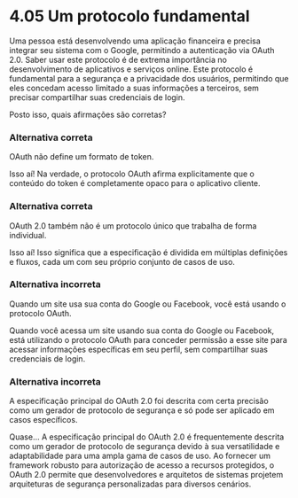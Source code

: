 # 4.05 Um protocolo fundamental

Uma pessoa está desenvolvendo uma aplicação financeira e precisa integrar seu sistema com o Google, permitindo a autenticação via OAuth 2.0. Saber usar este protocolo é de extrema importância no desenvolvimento de aplicativos e serviços online. Este protocolo é fundamental para a segurança e a privacidade dos usuários, permitindo que eles concedam acesso limitado a suas informações a terceiros, sem precisar compartilhar suas credenciais de login.

Posto isso, quais afirmações são corretas?

### Alternativa **correta**
OAuth não define um formato de token.

Isso aí! Na verdade, o protocolo OAuth afirma explicitamente que o conteúdo do token é completamente opaco para o aplicativo cliente.

### Alternativa **correta**
OAuth 2.0 também não é um protocolo único que trabalha de forma individual.

Isso aí! Isso significa que a especificação é dividida em múltiplas definições e fluxos, cada um com seu próprio conjunto de casos de uso.

### Alternativa **incorreta**
Quando um site usa sua conta do Google ou Facebook, você está usando o protocolo OAuth.

Quando você acessa um site usando sua conta do Google ou Facebook, está utilizando o protocolo OAuth para conceder permissão a esse site para acessar informações específicas em seu perfil, sem compartilhar suas credenciais de login.

### Alternativa **incorreta**
A especificação principal do OAuth 2.0 foi descrita com certa precisão como um gerador de protocolo de segurança e só pode ser aplicado em casos específicos.

Quase… A especificação principal do OAuth 2.0 é frequentemente descrita como um gerador de protocolo de segurança devido à sua versatilidade e adaptabilidade para uma ampla gama de casos de uso. Ao fornecer um framework robusto para autorização de acesso a recursos protegidos, o OAuth 2.0 permite que desenvolvedores e arquitetos de sistemas projetem arquiteturas de segurança personalizadas para diversos cenários.